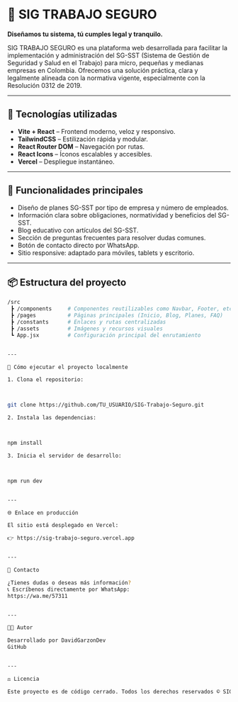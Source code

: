

# 🚧 SIG TRABAJO SEGURO

**Diseñamos tu sistema, tú cumples legal y tranquilo.**

SIG TRABAJO SEGURO es una plataforma web desarrollada para facilitar la implementación y administración del SG-SST (Sistema de Gestión de Seguridad y Salud en el Trabajo) para micro, pequeñas y medianas empresas en Colombia. Ofrecemos una solución práctica, clara y legalmente alineada con la normativa vigente, especialmente con la Resolución 0312 de 2019.

---

## 🧩 Tecnologías utilizadas

- **Vite + React** – Frontend moderno, veloz y responsivo.
- **TailwindCSS** – Estilización rápida y modular.
- **React Router DOM** – Navegación por rutas.
- **React Icons** – Íconos escalables y accesibles.
- **Vercel** – Despliegue instantáneo.

---

## 🧠 Funcionalidades principales

- Diseño de planes SG-SST por tipo de empresa y número de empleados.
- Información clara sobre obligaciones, normatividad y beneficios del SG-SST.
- Blog educativo con artículos del SG-SST.
- Sección de preguntas frecuentes para resolver dudas comunes.
- Botón de contacto directo por WhatsApp.
- Sitio responsive: adaptado para móviles, tablets y escritorio.

---

## 📦 Estructura del proyecto

```bash
/src
 ┣ /components     # Componentes reutilizables como Navbar, Footer, etc.
 ┣ /pages          # Páginas principales (Inicio, Blog, Planes, FAQ)
 ┣ /constants      # Enlaces y rutas centralizadas
 ┣ /assets         # Imágenes y recursos visuales
 ┗ App.jsx         # Configuración principal del enrutamiento


---

🚀 Cómo ejecutar el proyecto localmente

1. Clona el repositorio:



git clone https://github.com/TU_USUARIO/SIG-Trabajo-Seguro.git

2. Instala las dependencias:



npm install

3. Inicia el servidor de desarrollo:



npm run dev


---

🌐 Enlace en producción

El sitio está desplegado en Vercel:

👉 https://sig-trabajo-seguro.vercel.app


---

💬 Contacto

¿Tienes dudas o deseas más información?
📞 Escríbenos directamente por WhatsApp:
https://wa.me/57311


---

🧑‍💻 Autor

Desarrollado por DavidGarzonDev
GitHub


---

⚖️ Licencia

Este proyecto es de código cerrado. Todos los derechos reservados © SIG TRABAJO SEGURO – 2025.


